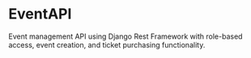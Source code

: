 # EventAPI
Event management API using Django Rest Framework with role-based access, event creation, and ticket purchasing functionality.
